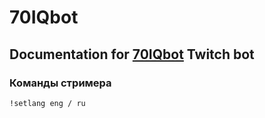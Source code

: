 # 70IQbot

## Documentation for [70IQbot](https://www.twitch.tv/70iqbot) Twitch bot

### Команды стримера
```markdown
!setlang eng / ru
```
